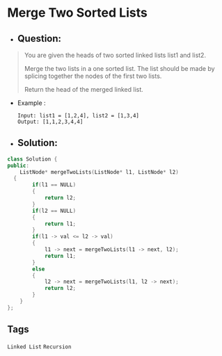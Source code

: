 # Merge Two Sorted Lists
- ## Question:
>You are given the heads of two sorted linked lists list1 and list2.
>
>Merge the two lists in a one sorted list. The list should be made by splicing together the nodes of the first two lists.
>
>Return the head of the merged linked list.

- Example :

      Input: list1 = [1,2,4], list2 = [1,3,4]
      Output: [1,1,2,3,4,4]
      
- ## Solution:
```cpp
class Solution {
public:
	ListNode* mergeTwoLists(ListNode* l1, ListNode* l2) 
  {
		if(l1 == NULL)
        {
			return l2;
		}
		if(l2 == NULL)
        {
			return l1;
		} 
		if(l1 -> val <= l2 -> val)
        {
			l1 -> next = mergeTwoLists(l1 -> next, l2);
			return l1;
		}
		else
        {
			l2 -> next = mergeTwoLists(l1, l2 -> next);
			return l2;            
		}
	}
};
```
## Tags
`Linked List` `Recursion`
